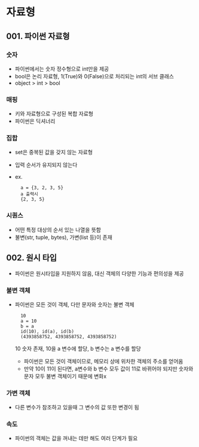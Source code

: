 # 자료형

## 001. 파이썬 자료형

### 숫자
* 파이썬에서는 숫자 정수형으로 int만을 제공
* bool은 논리 자료형, 1(True)와 0(False)으로 처리되는 int의 서브 클래스
* object > int > bool

### 매핑
* 키와 자료형으로 구성된 복합 자료형
* 파이썬은 딕셔너리

### 집합
* set은 중복된 값을 갖지 않는 자료형
* 입력 순서가 유지되지 않는다
* ex.

        a = {3, 2, 3, 5}
        a 출력시
        {2, 3, 5}


### 시퀀스
* 어떤 특정 대상의 순서 있는 나열을 뜻함
* 불변(str, tuple, bytes),  가변(list 등)이 존재



## 002. 원시 타입

* 파이썬은 원시타입을 지원하지 않음, 대신 객체의 다양한 기능과 편의성을 제공

### 불변 객체
* 파이썬은 모든 것이 객체, 다만 문자와 숫자는 불변 객체

        10
        a = 10
        b = a
        id(10), id(a), id(b)
        (4393858752, 4393858752, 4393858752)

    10 숫자 존재, 10을 a 변수에 할당, b 변수는 a 변수를 할당
    * 파이썬은 모든 것이 객체이므로, 메모리 상에 위차한 객체의 주소를 얻어옴
    * 만약 10이 11이 된다면, a변수와 b 변수 모두 값이 11로 바뀌어야 되지만 숫자와 문자 모두 불변 객체이기 때문에 변화x

### 가변 객체
* 다른 변수가 참조하고 있을때 그 변수의 값 또한 변경이 됨

### 속도
* 파이썬의 객체는 값을 꺼내는 데만 해도 여러 단계가 필요
